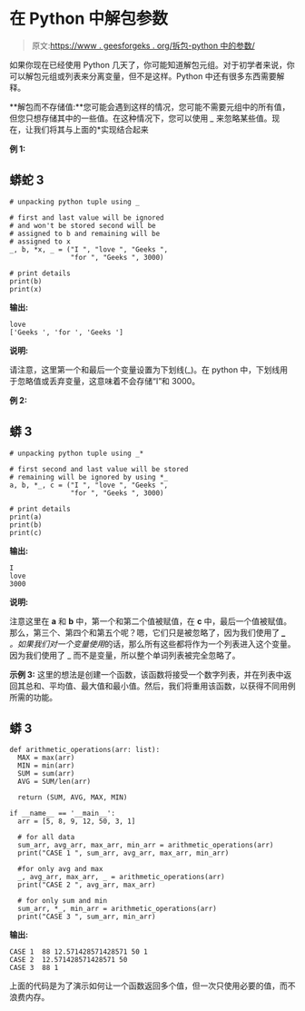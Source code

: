 # 在 Python 中解包参数

> 原文:[https://www . geesforgeks . org/拆包-python 中的参数/](https://www.geeksforgeeks.org/unpacking-arguments-in-python/)

如果你现在已经使用 Python 几天了，你可能知道解包元组。对于初学者来说，你可以解包元组或列表来分离变量，但不是这样。Python 中还有很多东西需要解释。

**解包而不存储值:**您可能会遇到这样的情况，您可能不需要元组中的所有值，但您只想存储其中的一些值。在这种情况下，您可以使用 *_* 来忽略某些值。现在，让我们将其与上面的*实现结合起来

**例 1:**

## 蟒蛇 3

```
# unpacking python tuple using _ 

# first and last value will be ignored 
# and won't be stored second will be 
# assigned to b and remaining will be
# assigned to x 
_, b, *x, _ = ("I ", "love ", "Geeks ",
               "for ", "Geeks ", 3000) 

# print details 
print(b)
print(x) 
```

**输出:**

```
love 
['Geeks ', 'for ', 'Geeks ']

```

**说明:**

请注意，这里第一个和最后一个变量设置为下划线(_)。在 python 中，下划线用于忽略值或丢弃变量，这意味着不会存储“I”和 3000。

**例 2:**

## 蟒 3

```
# unpacking python tuple using _* 

# first second and last value will be stored
# remaining will be ignored by using *_
a, b, *_, c = ("I ", "love ", "Geeks ",
               "for ", "Geeks ", 3000) 

# print details 
print(a)
print(b) 
print(c)
```

**输出:**

```
I 
love 
3000

```

**说明:**

注意这里在 **a** 和 **b** 中，第一个和第二个值被赋值，在 **c** 中，最后一个值被赋值。那么，第三个、第四个和第五个呢？嗯，它们只是被忽略了，因为我们使用了 ***_** 。如果我们对一个变量使用*的话，那么所有这些都将作为一个列表进入这个变量。因为我们使用了 _ 而不是变量，所以整个单词列表被完全忽略了。

**示例 3:** 这里的想法是创建一个函数，该函数将接受一个数字列表，并在列表中返回其总和、平均值、最大值和最小值。然后，我们将重用该函数，以获得不同用例所需的功能。

## 蟒 3

```
def arithmetic_operations(arr: list):
  MAX = max(arr)
  MIN = min(arr)
  SUM = sum(arr)
  AVG = SUM/len(arr)

  return (SUM, AVG, MAX, MIN)

if __name__ == '__main__':
  arr = [5, 8, 9, 12, 50, 3, 1]

  # for all data
  sum_arr, avg_arr, max_arr, min_arr = arithmetic_operations(arr)
  print("CASE 1 ", sum_arr, avg_arr, max_arr, min_arr)

  #for only avg and max
  _, avg_arr, max_arr, _ = arithmetic_operations(arr)
  print("CASE 2 ", avg_arr, max_arr)

  # for only sum and min
  sum_arr, *_, min_arr = arithmetic_operations(arr)
  print("CASE 3 ", sum_arr, min_arr)
```

**输出:**

```
CASE 1  88 12.571428571428571 50 1
CASE 2  12.571428571428571 50
CASE 3  88 1

```

上面的代码是为了演示如何让一个函数返回多个值，但一次只使用必要的值，而不浪费内存。